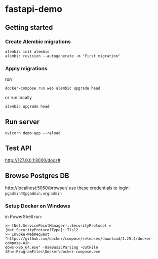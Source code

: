 # fastapi-demo

## Getting started


### Create Alembic migrations
```
alembic init alembic
alembic revision --autogenerate -m "First migration"
```

### Apply migrations
run
```
docker-compose run web alembic upgrade head
```
or run locally
```
alembic upgrade head
```

## Run server
```
uvicorn demo:app --reload
```

## Test API
http://127.0.0.1:8000/docs#

## Browse Postgres DB
http://localhost:5050/browser/
use these credentials to login: `pgadmin4@pgadmin.org`:`admin`


### Setup Docker on Windows
in PowerShell run:
```
>> [Net.ServicePointManager]::SecurityProtocol = [Net.SecurityProtocolType]::Tls12
>> Invoke-WebRequest "https://github.com/docker/compose/releases/download/1.25.4/docker-compose-Win
dows-x86_64.exe" -UseBasicParsing -OutFile $Env:ProgramFiles\Docker\docker-compose.exe
```
